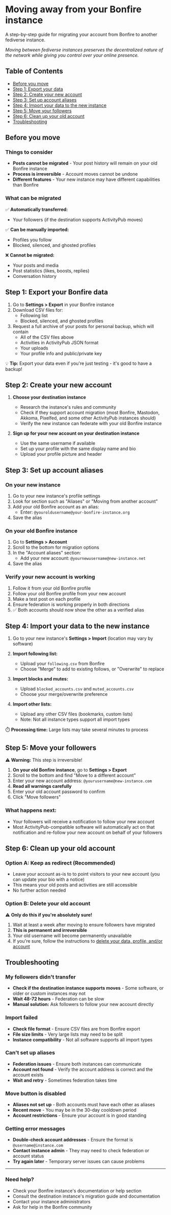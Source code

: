 # Moving away from your Bonfire instance

A step-by-step guide for migrating your account from Bonfire to another fediverse instance.

*Moving between fediverse instances preserves the decentralized nature of the network while giving you control over your online presence.*

## Table of Contents

- [Before you move](#before-you-move)
- [Step 1: Export your data](#step-1-export-your-data)
- [Step 2: Create your new account](#step-2-create-your-new-account)
- [Step 3: Set up account aliases](#step-3-set-up-account-aliases)
- [Step 4: Import your data to the new instance](#step-4-import-your-data-to-the-new-instance)
- [Step 5: Move your followers](#step-5-move-your-followers)
- [Step 6: Clean up your old account](#step-6-clean-up-your-old-account)
- [Troubleshooting](#troubleshooting)

## Before you move

### Things to consider

- **Posts cannot be migrated** - Your post history will remain on your old Bonfire instance
- **Process is irreversible** - Account moves cannot be undone
- **Different features** - Your new instance may have different capabilities than Bonfire

### What can be migrated

✅ **Automatically transferred:**
- Your followers (if the destination supports ActivityPub moves)

✅ **Can be manually imported:**
- Profiles you follow
- Blocked, silenced, and ghosted profiles
<!-- 
- Bookmarked posts
- Custom circles/lists 
-->

❌ **Cannot be migrated:**
- Your posts and media
- Post statistics (likes, boosts, replies)
- Conversation history


## Step 1: Export your Bonfire data

1. Go to **Settings > Export** in your Bonfire instance
2. Download CSV files for:
   - Following list
   - Blocked, silenced, and ghosted profiles
   <!-- 
   - Bookmarks
   - Circles/Lists 
   -->
3. Request a full archive of your posts for personal backup, which will contain
   - All of the CSV files above
   - Activities in ActivityPub JSON format
   - Your uploads
   - Your profile info and public/private key

💡 **Tip:** Export your data even if you're just testing - it's good to have a backup!


## Step 2: Create your new account

1. **Choose your destination instance**
   - Research the instance's rules and community
   - Check if they support account migration (most Bonfire, Mastodon, Akkoma, Pixelfed, and some other ActivityPub instances should)
   - Verify the new instance can federate with your old Bonfire instance

2. **Sign up for your new account on your destination instance**
   - Use the same username if available
   - Set up your profile with the same display name and bio
   - Upload your profile picture and header


## Step 3: Set up account aliases

### On your new instance
1. Go to your new instance's profile settings
2. Look for section such as "Aliases" or "Moving from another account"
3. Add your old Bonfire account as an alias:
   - Enter: `@youroldusername@your-bonfire-instance.org`
4. Save the alias

### On your old Bonfire instance
1. Go to **Settings > Account** 
2. Scroll to the bottom for migration options
3. In the "Account aliases" section:
   - Add your new account: `@yournewusername@new-instance.net`
4. Save the alias

### **Verify your new account is working**
1. Follow it from your old Bonfire profile
2. Follow your old Bonfire profile from your new account
3. Make a test post on each profile
4. Ensure federation is working properly in both directions
5. ✅ Both accounts should now show the other as a verified alias


## Step 4: Import your data to the new instance

1. Go to your new instance's **Settings > Import** (location may vary by software)

2. **Import following list:**
   - Upload your `following.csv` from Bonfire
   - Choose "Merge" to add to existing follows, or "Overwrite" to replace

3. **Import blocks and mutes:**
   - Upload `blocked_accounts.csv` and `muted_accounts.csv`
   - Choose your merge/overwrite preference

4. **Import other lists:**
   - Upload any other CSV files (bookmarks, custom lists)
   - Note: Not all instance types support all import types

⏱️ **Processing time:** Large lists may take several minutes to process


## Step 5: Move your followers

⚠️ **Warning:** This step is irreversible!

1. **On your old Bonfire instance**, go to **Settings > Export**
2. Scroll to the bottom and find "Move to a different account"
3. Enter your new account address: `@yourusername@new-instance.com`
4. **Read all warnings carefully**
5. Enter your old account password to confirm
6. Click "Move followers"

### What happens next:

<!-- 
- Your Bonfire account will be marked as moved
- A "This account has moved" notice will appear on your profile 
-->
- Your followers will receive a notification to follow your new account
- Most ActivityPub-compatible software will automatically act on that notification and re-follow your new account on behalf of your followers
<!-- 
- Your Bonfire account will be restricted (no new posts, followers, etc.) 
-->


## Step 6: Clean up your old account

### Option A: Keep as redirect (Recommended)
- Leave your account as-is to to point visitors to your new account (you can update your bio with a notice)
- This means your old posts and activities are still accessible
- No further action needed

### Option B: Delete your old account
⚠️ **Only do this if you're absolutely sure!**

1. Wait at least a week after moving to ensure followers have migrated
2. **This is permanent and irreversible**
3. Your old username will become permanently unavailable
4. If you're sure, follow the instructions to [delete your data, profile, and/or account](account-manage.md#deleting-your-data)


## Troubleshooting

### My followers didn't transfer
- **Check if the destination instance supports moves** - Some software, or older or custom instances may not
- **Wait 48-72 hours** - Federation can be slow
- **Manual solution:** Ask followers to follow your new account directly

### Import failed
- **Check file format** - Ensure CSV files are from Bonfire export
- **File size limits** - Very large lists may need to be split
- **Instance compatibility** - Not all software supports all import types

### Can't set up aliases
- **Federation issues** - Ensure both instances can communicate
- **Account not found** - Verify the account address is correct and the account exists
- **Wait and retry** - Sometimes federation takes time

### Move button is disabled
- **Aliases not set up** - Both accounts must have each other as aliases
- **Recent move** - You may be in the 30-day cooldown period
- **Account restrictions** - Ensure your account is in good standing

### Getting error messages
- **Double-check account addresses** - Ensure the format is `@username@instance.com`
- **Contact instance admin** - They may need to check federation or account status
- **Try again later** - Temporary server issues can cause problems

---

### Need help?

- Check your Bonfire instance's documentation or help section
- Consult the destination instance's migration guide and documentation
- Contact your instance administrators
- Ask for help in the Bonfire community

